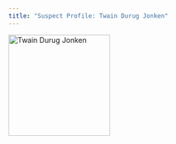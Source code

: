 ```yaml
---
title: "Suspect Profile: Twain Durug Jonken"
---
```


<img src="https://hexsocean.github.io/CrimeSceneSite/mugshots/twain.jpg" alt="Twain Durug Jonken" width="200" height="200"/>
